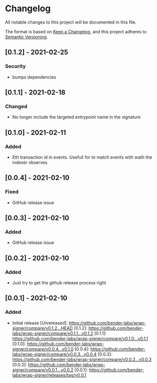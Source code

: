 # Changelog

All notable changes to this project will be documented in this file.

The format is based on [Keep a Changelog](https://keepachangelog.com/en/1.0.0/),
and this project adheres to [Semantic Versioning](https://semver.org/spec/v2.0.0.html).

## [0.1.2] - 2021-02-25

### Security
* bumps dependencies

## [0.1.1] - 2021-02-18

### Changed
- No longer include the targeted entrypoint name in the signature

## [0.1.0] - 2021-02-11

### Added
- Eth transaction id in events. Usefull for to match events with wath the indexer observes.

## [0.0.4] - 2021-02-10

### Fixed
- GitHub release issue

## [0.0.3] - 2021-02-10

### Added
- GitHub release issue

## [0.0.2] - 2021-02-10

### Added
- Just try to get the github release process right

## [0.0.1] - 2021-02-10

### Added
- Initial release
[Unreleased]: https://github.com/bender-labs/wrap-signer/compare/v0.1.2...HEAD
[0.1.2]: https://github.com/bender-labs/wrap-signer/compare/v0.1.1...v0.1.2
[0.1.1]: https://github.com/bender-labs/wrap-signer/compare/v0.1.0...v0.1.1
[0.1.0]: https://github.com/bender-labs/wrap-signer/compare/v0.0.4...v0.1.0
[0.0.4]: https://github.com/bender-labs/wrap-signer/compare/v0.0.3...v0.0.4
[0.0.3]: https://github.com/bender-labs/wrap-signer/compare/v0.0.2...v0.0.3
[0.0.2]: https://github.com/bender-labs/wrap-signer/compare/v0.0.1...v0.0.2
[0.0.1]: https://github.com/bender-labs/wrap-signer/releases/tag/v0.0.1
